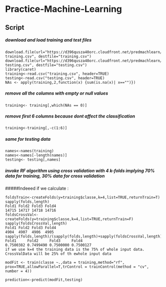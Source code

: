 Practice-Machine-Learning
=========================
## Script 

##### download and load training and test files
```
download.file(url="https://d396qusza40orc.cloudfront.net/predmachlearn/pml-training.csv", destfile="training.csv")
download.file(url="https://d396qusza40orc.cloudfront.net/predmachlearn/pml-testing.csv", destfile="testing.csv")
library(caret)
training<-read.csv("training.csv", header=TRUE)
testing<-read.csv("testing.csv", header=TRUE)
NAs <- apply(training,2,function(x) {sum(is.na(x)| x=="")}) 
```

##### remove all the columns with empty or null values 

```
training<- training[,which(NAs == 0)]
```

##### remove first 6 columns because dont affect the classification 

```
training<-training[,-c(1:6)]
```

##### same for testing data 

```
names<-names(training)
names<-names[-length(names)]
testing<- testing[,names]
```

##### invoke RF algorithm using cross validation with 4 k-folds implying 70% data for training, 30% data for cross validation 

#####Indeeed if we calculate :

```
foldsTrain<-createFolds(y=training$classe,k=4,list=TRUE,returnTrain=T)
sapply(folds,length)
Fold1 Fold2 Fold3 Fold4 
14715 14717 14718 14716 
foldsCrossVal<-createFolds(y=training$classe,k=4,list=TRUE,returnTrain=F)
sapply(foldsCrossVal,length)
Fold1 Fold2 Fold3 Fold4 
4904  4907  4906  4905
sapply(folds,length)/(sapply(folds,length)+sapply(foldsCrossVal,length))
Fold1     Fold2     Fold3     Fold4 
0.7500382 0.7499490 0.7500000 0.7500127
if we use k=4 the training data is the 75% of whole input data. CrossValData will be 25% of th ewhole input data
```

```
modFit <- train(classe ~.,data = training,method="rf", prox=TRUE,allowParallel=T,trControl = trainControl(method = "cv", number = 4))
```
```
prediction<-predict(modFit,testing)
```

